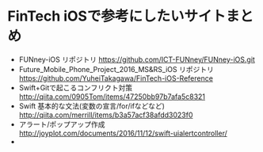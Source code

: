 # FinTech iOSで参考にしたいサイトまとめ
- FUNney-iOS リポジトリ <https://github.com/ICT-FUNney/FUNney-iOS.git>
- Future_Mobile_Phone_Project_2016_MS&RS_iOS リポジトリ <https://github.com/YuheiTakagawa/FinTech-iOS-Reference>
- Swift+Gitで起こるコンフリクト対策 <http://qiita.com/0905Tom/items/47250bb97b7afa5c8321>
- Swift 基本的な文法(変数の宣言/for/ifなどなど) <http://qiita.com/merrill/items/b3a57acf38afdd3023f0>
- アラート/ポップアップ作成 <http://joyplot.com/documents/2016/11/12/swift-uialertcontroller/>
- 

